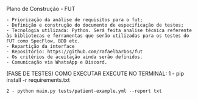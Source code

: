 Plano de Construção - FUT

    - Priorização da análise de requisitos para o fut;
    - Definição e construção do documento de especificação de testes;
    - Tecnologia utilizada: Python. Será feita analise técnica referente às bibliotecas e ferramentas que serão utilizadas para os testes do FUT como SpecFlow, BDD etc.
    - Repartição da interface
    - Repositório: https://github.com/rafaelbarbos/fut
    - Os critérios de aceitação ainda serão definidos.
    - Comunicação via WhatsApp e Discord.

(FASE DE TESTES) COMO EXECUTAR
EXECUTE NO TERMINAL:
    1 - pip install -r requirements.txt

    2 - python main.py tests/patient-example.yml --report txt

